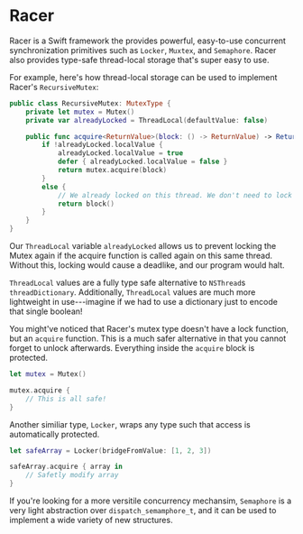 # Racer

Racer is a Swift framework the provides powerful, easy-to-use concurrent synchronization primitives such as `Locker`, `Muxtex`, and `Semaphore`. Racer also provides type-safe thread-local storage that's super easy to use.

For example, here's how thread-local storage can be used to implement Racer's `RecursiveMutex`:
```swift
public class RecursiveMutex: MutexType {
    private let mutex = Mutex()
    private var alreadyLocked = ThreadLocal(defaultValue: false)

    public func acquire<ReturnValue>(block: () -> ReturnValue) -> ReturnValue {
        if !alreadyLocked.localValue {
            alreadyLocked.localValue = true
            defer { alreadyLocked.localValue = false }
            return mutex.acquire(block)
        }
        else {
            // We already locked on this thread. We don't need to lock again.
            return block()
        }
    }
}
```

Our `ThreadLocal` variable `alreadyLocked` allows us to prevent locking the Mutex again if the acquire function is called again on this same thread. Without this, locking would cause a deadlike, and our program would halt.

`ThreadLocal` values are a fully type safe alternative to `NSThread`s `threadDictionary`. Additionally, `ThreadLocal` values are much more lightweight in use---imagine if we had to use a dictionary just to encode that single boolean! 

You might've noticed that Racer's mutex type doesn't have a lock function, but an `acquire` function. This is a much safer alternative in that you cannot forget to unlock afterwards. Everything inside the `acquire` block is protected.

```swift
let mutex = Mutex()

mutex.acquire {
    // This is all safe!
}
```

Another similiar type, `Locker`, wraps any type such that access is automatically protected.

```swift
let safeArray = Locker(bridgeFromValue: [1, 2, 3])

safeArray.acquire { array in
    // Safetly modify array
}
```

If you're looking for a more versitile concurrency mechansim, `Semaphore` is a very light abstraction over `dispatch_semamphore_t`, and it can be used to implement a wide variety of new structures.
